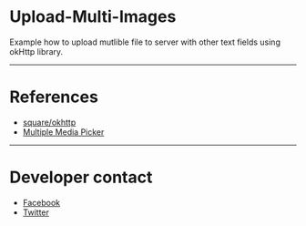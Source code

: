 # Upload-Multi-Images
  Example how to upload mutlible file to server with other text fields using okHttp library.
 
 ------ 
 
# References 
  * [square/okhttp](https://github.com/square/okhttp)
  * [Multiple Media Picker](https://github.com/erikagtierrez/multiple-media-picker)
    
 ------ 
 
# Developer contact 
  * [Facebook](https://www.facebook.com/profile.php?id=100006656534009)
  * [Twitter](https://twitter.com/salahamassi)

